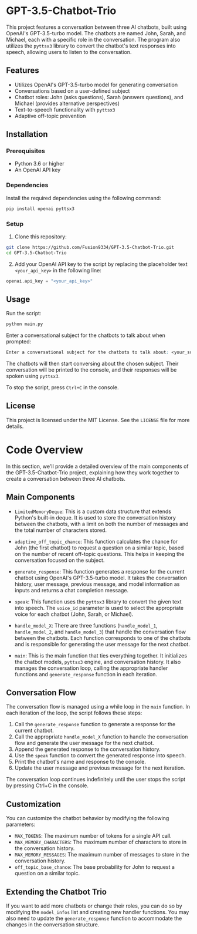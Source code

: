 # GPT-3.5-Chatbot-Trio

This project features a conversation between three AI chatbots, built using OpenAI's GPT-3.5-turbo model. The chatbots are named John, Sarah, and Michael, each with a specific role in the conversation. The program also utilizes the `pyttsx3` library to convert the chatbot's text responses into speech, allowing users to listen to the conversation.

## Features
- Utilizes OpenAI's GPT-3.5-turbo model for generating conversation
- Conversations based on a user-defined subject
- Chatbot roles: John (asks questions), Sarah (answers questions), and Michael (provides alternative perspectives)
- Text-to-speech functionality with `pyttsx3`
- Adaptive off-topic prevention

## Installation
### Prerequisites
- Python 3.6 or higher
- An OpenAI API key

### Dependencies
Install the required dependencies using the following command:

```bash
pip install openai pyttsx3
```

### Setup
1. Clone this repository:

```bash
git clone https://github.com/Fusion9334/GPT-3.5-Chatbot-Trio.git
cd GPT-3.5-Chatbot-Trio
```

2. Add your OpenAI API key to the script by replacing the placeholder text `<your_api_key>` in the following line:

```python
openai.api_key = "<your_api_key>"
```

## Usage
Run the script:

```bash
python main.py
```

Enter a conversational subject for the chatbots to talk about when prompted:

```css
Enter a conversational subject for the chatbots to talk about: <your_subject>
```

The chatbots will then start conversing about the chosen subject. Their conversation will be printed to the console, and their responses will be spoken using `pyttsx3`.

To stop the script, press `Ctrl+C` in the console.

## License
This project is licensed under the MIT License. See the `LICENSE` file for more details.

# Code Overview

In this section, we'll provide a detailed overview of the main components of the GPT-3.5-Chatbot-Trio project, explaining how they work together to create a conversation between three AI chatbots.

## Main Components

- `LimitedMemoryDeque`: This is a custom data structure that extends Python's built-in deque. It is used to store the conversation history between the chatbots, with a limit on both the number of messages and the total number of characters stored.

- `adaptive_off_topic_chance`: This function calculates the chance for John (the first chatbot) to request a question on a similar topic, based on the number of recent off-topic questions. This helps in keeping the conversation focused on the subject.

- `generate_response`: This function generates a response for the current chatbot using OpenAI's GPT-3.5-turbo model. It takes the conversation history, user message, previous message, and model information as inputs and returns a chat completion message.

- `speak`: This function uses the `pyttsx3` library to convert the given text into speech. The `voice_id` parameter is used to select the appropriate voice for each chatbot (John, Sarah, or Michael).

- `handle_model_X`: There are three functions (`handle_model_1`, `handle_model_2`, and `handle_model_3`) that handle the conversation flow between the chatbots. Each function corresponds to one of the chatbots and is responsible for generating the user message for the next chatbot.

- `main`: This is the main function that ties everything together. It initializes the chatbot models, `pyttsx3` engine, and conversation history. It also manages the conversation loop, calling the appropriate handler functions and `generate_response` function in each iteration.

## Conversation Flow

The conversation flow is managed using a while loop in the `main` function. In each iteration of the loop, the script follows these steps:

1. Call the `generate_response` function to generate a response for the current chatbot.
2. Call the appropriate `handle_model_X` function to handle the conversation flow and generate the user message for the next chatbot.
3. Append the generated response to the conversation history.
4. Use the `speak` function to convert the generated response into speech.
5. Print the chatbot's name and response to the console.
6. Update the user message and previous message for the next iteration.

The conversation loop continues indefinitely until the user stops the script by pressing Ctrl+C in the console.

## Customization

You can customize the chatbot behavior by modifying the following parameters:

- `MAX_TOKENS`: The maximum number of tokens for a single API call.
- `MAX_MEMORY_CHARACTERS`: The maximum number of characters to store in the conversation history.
- `MAX_MEMORY_MESSAGES`: The maximum number of messages to store in the conversation history.
- `off_topic_base_chance`: The base probability for John to request a question on a similar topic.

## Extending the Chatbot Trio

If you want to add more chatbots or change their roles, you can do so by modifying the `model_infos` list and creating new handler functions. You may also need to update the `generate_response` function to accommodate the changes in the conversation structure.
